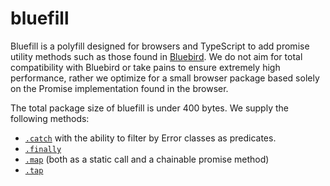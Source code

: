 # bluefill

Bluefill is a polyfill designed for browsers and TypeScript to add promise utility methods such as those found in [Bluebird](http://bluebirdjs.com). We do not aim for total compatibility with Bluebird or take pains to ensure extremely high performance, rather we optimize for a small browser package based solely on the Promise implementation found in the browser.

The total package size of bluefill is under 400 bytes. We supply the following methods:

 - [`.catch`](http://bluebirdjs.com/docs/api/catch.html) with the ability to filter by Error classes as predicates.
 - [`.finally`](http://bluebirdjs.com/docs/api/finally.html)
 - [`.map`](http://bluebirdjs.com/docs/api/promise.map.html) (both as a static call and a chainable promise method)
 - [`.tap`](http://bluebirdjs.com/docs/api/tap.html)

